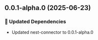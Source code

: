 ## 0.0.1-alpha.0 (2025-06-23)

### 🧱 Updated Dependencies

- Updated nest-connector to 0.0.1-alpha.0